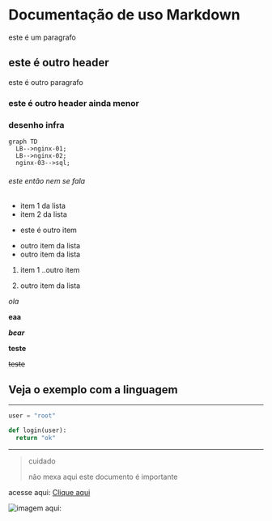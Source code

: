 # Documentação de uso Markdown

este é um paragrafo

## este é outro header

este é outro paragrafo

### este é outro header ainda menor 

### desenho infra 
```mermaid
graph TD
  LB-->nginx-01;
  LB-->nginx-02;
  nginx-03-->sql; 

```

###### este então nem se fala 

* item 1 da lista 
* item 2 da lista
- este é outro item
+ outro item da lista 
+ outro item da lista 

1. item 1
..outro item

2. outro item da lista

*ola* 

**eaa**

***bear*** 

__teste__ 

~~teste~~  
## Veja o exemplo  com a linguagem 
____ 
```python
user = "root"

def login(user):
  return "ok"
````
___ 
> cuidado 
>
> não mexa aqui
> este documento é importante 



acesse aqui:
[Clique aqui ](https://sregormp.github.io)

![imagem aqui][logo]:

[logo]: https://www.google.com.br/imgres?imgurl=http%3A%2F%2F2.bp.blogspot.com%2F-bF6aSsWvl7Q%2FU9GUdthsSPI%2FAAAAAAABS8Q%2Fmr6ZGcpv8kY%2Fs1600%2Fgoogle%2Blogo.jpg&imgrefurl=http%3A%2F%2Fmundodasmarcas.blogspot.com%2F2006%2F05%2Fgoogle-dominando-o-mundo.html&docid=9Z6Qvtefi9A4bM&tbnid=GUhNDt0YmSERfM%3A&vet=10ahUKEwic8_yDuuDmAhW3D7kGHUkhAZ8QMwhRKAMwAw..i&w=365&h=129&client=opera&bih=666&biw=1326&q=imagem%20google%20pequeno&ved=0ahUKEwic8_yDuuDmAhW3D7kGHUkhAZ8QMwhRKAMwAw&iact=mrc&uact=8



